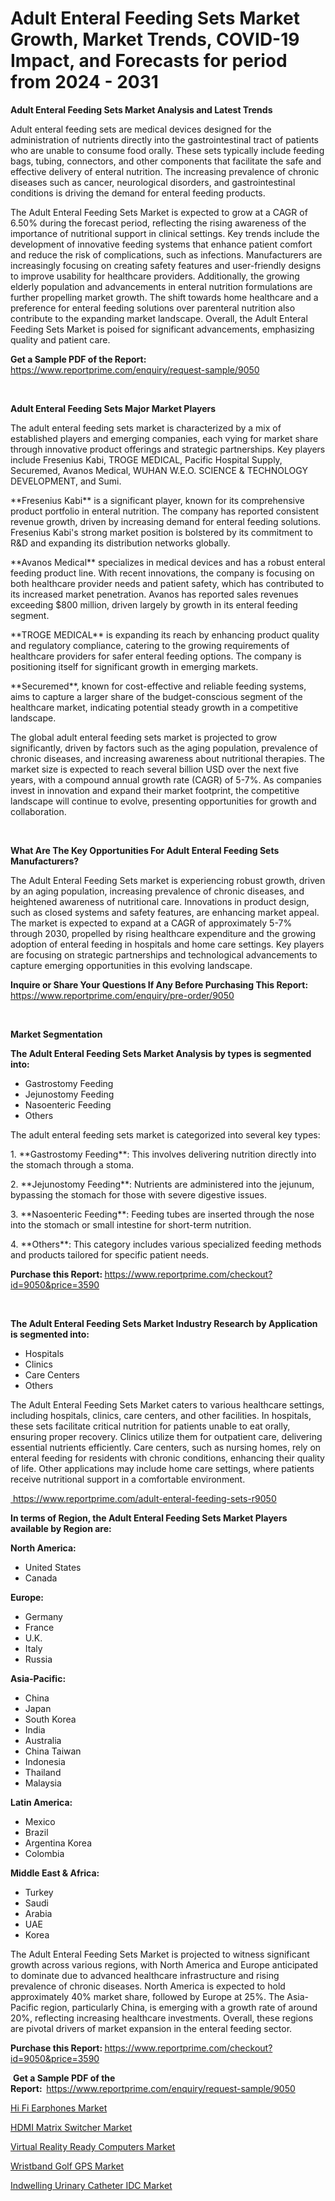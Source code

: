 <p><h1>Adult Enteral Feeding Sets Market Growth, Market Trends, COVID-19 Impact, and Forecasts for period from 2024 - 2031</h1></p><p><strong>Adult Enteral Feeding Sets Market Analysis and Latest Trends</strong></p>
<p><p>Adult enteral feeding sets are medical devices designed for the administration of nutrients directly into the gastrointestinal tract of patients who are unable to consume food orally. These sets typically include feeding bags, tubing, connectors, and other components that facilitate the safe and effective delivery of enteral nutrition. The increasing prevalence of chronic diseases such as cancer, neurological disorders, and gastrointestinal conditions is driving the demand for enteral feeding products.</p><p>The Adult Enteral Feeding Sets Market is expected to grow at a CAGR of 6.50% during the forecast period, reflecting the rising awareness of the importance of nutritional support in clinical settings. Key trends include the development of innovative feeding systems that enhance patient comfort and reduce the risk of complications, such as infections. Manufacturers are increasingly focusing on creating safety features and user-friendly designs to improve usability for healthcare providers. Additionally, the growing elderly population and advancements in enteral nutrition formulations are further propelling market growth. The shift towards home healthcare and a preference for enteral feeding solutions over parenteral nutrition also contribute to the expanding market landscape. Overall, the Adult Enteral Feeding Sets Market is poised for significant advancements, emphasizing quality and patient care.</p></p>
<p><strong>Get a Sample PDF of the Report:&nbsp;</strong> <a href="https://www.reportprime.com/enquiry/request-sample/9050?utm_campaign=1990&utm_medium=2&utm_source=Github&utm_content=ia&utm_term=25122024&utm_id=adult-enteral-feeding-sets">https://www.reportprime.com/enquiry/request-sample/9050</a></p>
<p>&nbsp;</p>
<p><strong>Adult Enteral Feeding Sets Major Market Players</strong></p>
<p><p>The adult enteral feeding sets market is characterized by a mix of established players and emerging companies, each vying for market share through innovative product offerings and strategic partnerships. Key players include Fresenius Kabi, TROGE MEDICAL, Pacific Hospital Supply, Securemed, Avanos Medical, WUHAN W.E.O. SCIENCE & TECHNOLOGY DEVELOPMENT, and Sumi.</p><p>**Fresenius Kabi** is a significant player, known for its comprehensive product portfolio in enteral nutrition. The company has reported consistent revenue growth, driven by increasing demand for enteral feeding solutions. Fresenius Kabi's strong market position is bolstered by its commitment to R&D and expanding its distribution networks globally.</p><p>**Avanos Medical** specializes in medical devices and has a robust enteral feeding product line. With recent innovations, the company is focusing on both healthcare provider needs and patient safety, which has contributed to its increased market penetration. Avanos has reported sales revenues exceeding $800 million, driven largely by growth in its enteral feeding segment.</p><p>**TROGE MEDICAL** is expanding its reach by enhancing product quality and regulatory compliance, catering to the growing requirements of healthcare providers for safer enteral feeding options. The company is positioning itself for significant growth in emerging markets.</p><p>**Securemed**, known for cost-effective and reliable feeding systems, aims to capture a larger share of the budget-conscious segment of the healthcare market, indicating potential steady growth in a competitive landscape.</p><p>The global adult enteral feeding sets market is projected to grow significantly, driven by factors such as the aging population, prevalence of chronic diseases, and increasing awareness about nutritional therapies. The market size is expected to reach several billion USD over the next five years, with a compound annual growth rate (CAGR) of 5-7%. As companies invest in innovation and expand their market footprint, the competitive landscape will continue to evolve, presenting opportunities for growth and collaboration.</p></p>
<p>&nbsp;</p>
<p><strong>What Are The Key Opportunities For Adult Enteral Feeding Sets Manufacturers?</strong></p>
<p><p>The Adult Enteral Feeding Sets market is experiencing robust growth, driven by an aging population, increasing prevalence of chronic diseases, and heightened awareness of nutritional care. Innovations in product design, such as closed systems and safety features, are enhancing market appeal. The market is expected to expand at a CAGR of approximately 5-7% through 2030, propelled by rising healthcare expenditure and the growing adoption of enteral feeding in hospitals and home care settings. Key players are focusing on strategic partnerships and technological advancements to capture emerging opportunities in this evolving landscape.</p></p>
<p><strong>Inquire or Share Your Questions If Any Before Purchasing This Report:</strong> <a href="https://www.reportprime.com/enquiry/pre-order/9050?utm_campaign=1990&utm_medium=2&utm_source=Github&utm_content=ia&utm_term=25122024&utm_id=adult-enteral-feeding-sets">https://www.reportprime.com/enquiry/pre-order/9050</a></p>
<p>&nbsp;</p>
<p><strong>Market Segmentation</strong></p>
<p><strong>The Adult Enteral Feeding Sets Market Analysis by types is segmented into:</strong></p>
<p><ul><li>Gastrostomy Feeding</li><li>Jejunostomy Feeding</li><li>Nasoenteric Feeding</li><li>Others</li></ul></p>
<p><p>The adult enteral feeding sets market is categorized into several key types: </p><p>1. **Gastrostomy Feeding**: This involves delivering nutrition directly into the stomach through a stoma.</p><p>2. **Jejunostomy Feeding**: Nutrients are administered into the jejunum, bypassing the stomach for those with severe digestive issues.</p><p>3. **Nasoenteric Feeding**: Feeding tubes are inserted through the nose into the stomach or small intestine for short-term nutrition.</p><p>4. **Others**: This category includes various specialized feeding methods and products tailored for specific patient needs.</p></p>
<p><strong>Purchase this Report:&nbsp;</strong><a href="https://www.reportprime.com/checkout?id=9050&price=3590&utm_campaign=1990&utm_medium=2&utm_source=Github&utm_content=ia&utm_term=25122024&utm_id=adult-enteral-feeding-sets">https://www.reportprime.com/checkout?id=9050&price=3590</a></p>
<p>&nbsp;</p>
<p><strong>The Adult Enteral Feeding Sets Market Industry Research by Application is segmented into:</strong></p>
<p><ul><li>Hospitals</li><li>Clinics</li><li>Care Centers</li><li>Others</li></ul></p>
<p><p>The Adult Enteral Feeding Sets Market caters to various healthcare settings, including hospitals, clinics, care centers, and other facilities. In hospitals, these sets facilitate critical nutrition for patients unable to eat orally, ensuring proper recovery. Clinics utilize them for outpatient care, delivering essential nutrients efficiently. Care centers, such as nursing homes, rely on enteral feeding for residents with chronic conditions, enhancing their quality of life. Other applications may include home care settings, where patients receive nutritional support in a comfortable environment.</p></p>
<p><a href="https://www.reportprime.com/adult-enteral-feeding-sets-r9050?utm_campaign=1990&utm_medium=2&utm_source=Github&utm_content=ia&utm_term=25122024&utm_id=adult-enteral-feeding-sets">&nbsp;https://www.reportprime.com/adult-enteral-feeding-sets-r9050</a></p>
<p><strong>In terms of Region, the Adult Enteral Feeding Sets Market Players available by Region are:</strong></p>
<p>
    <p> <strong> North America: </strong>
        <ul>
            <li>United States</li>
            <li>Canada</li>
        </ul>
        </p> 
    <p> <strong> Europe: </strong>
        <ul>
            <li>Germany</li>
            <li>France</li>
            <li>U.K.</li>
            <li>Italy</li>
            <li>Russia</li>
        </ul>
        </p> 
    <p> <strong> Asia-Pacific: </strong>
        <ul>
            <li>China</li>
            <li>Japan</li>
            <li>South Korea</li>
            <li>India</li>
            <li>Australia</li>
            <li>China Taiwan</li>
            <li>Indonesia</li>
            <li>Thailand</li>
            <li>Malaysia</li>
        </ul>
        </p> 
    <p> <strong> Latin America: </strong>
        <ul>
            <li>Mexico</li>
            <li>Brazil</li>
            <li>Argentina Korea</li>
            <li>Colombia</li>
        </ul>
        </p> 
    <p> <strong> Middle East & Africa: </strong>
        <ul>
            <li>Turkey</li>
            <li>Saudi</li>
            <li>Arabia</li>
            <li>UAE</li>
            <li>Korea</li>
        </ul>
    </p>
    </p>
<p><p>The Adult Enteral Feeding Sets Market is projected to witness significant growth across various regions, with North America and Europe anticipated to dominate due to advanced healthcare infrastructure and rising prevalence of chronic diseases. North America is expected to hold approximately 40% market share, followed by Europe at 25%. The Asia-Pacific region, particularly China, is emerging with a growth rate of around 20%, reflecting increasing healthcare investments. Overall, these regions are pivotal drivers of market expansion in the enteral feeding sector.</p></p>
<p><strong>Purchase this Report: </strong><a href="https://www.reportprime.com/checkout?id=9050&price=3590&utm_campaign=1990&utm_medium=2&utm_source=Github&utm_content=ia&utm_term=25122024&utm_id=adult-enteral-feeding-sets">https://www.reportprime.com/checkout?id=9050&price=3590</a></p>
<p>&nbsp;<strong>Get a Sample PDF of the Report:&nbsp;&nbsp;</strong><a href="https://www.reportprime.com/enquiry/request-sample/9050?utm_campaign=1990&utm_medium=2&utm_source=Github&utm_content=ia&utm_term=25122024&utm_id=adult-enteral-feeding-sets">https://www.reportprime.com/enquiry/request-sample/9050</a></p>
<p><strong></strong></p>
<p><p><a href="https://www.linkedin.com/pulse/hi-fi-earphones-market-global-trends-forecast-2024-2031-07mbe?utm_campaign=1990&utm_medium=2&utm_source=Github&utm_content=ia&utm_term=25122024&utm_id=adult-enteral-feeding-sets">Hi Fi Earphones Market</a></p><p><a href="https://www.linkedin.com/pulse/market-size-growth-projections-hdmi-matrix-switcher-industry-rkblf?utm_campaign=1990&utm_medium=2&utm_source=Github&utm_content=ia&utm_term=25122024&utm_id=adult-enteral-feeding-sets">HDMI Matrix Switcher Market</a></p><p><a href="https://www.linkedin.com/pulse/in-depth-analysis-virtual-reality-ready-computers-market-3mwge?utm_campaign=1990&utm_medium=2&utm_source=Github&utm_content=ia&utm_term=25122024&utm_id=adult-enteral-feeding-sets">Virtual Reality Ready Computers Market</a></p><p><a href="https://www.linkedin.com/pulse/analyzing-hashub-gbd8f?utm_campaign=1990&utm_medium=2&utm_source=Github&utm_content=ia&utm_term=25122024&utm_id=adult-enteral-feeding-sets">Wristband Golf GPS Market</a></p><p><a href="https://www.linkedin.com/pulse/estimating-size-indwelling-urinary-catheter-idc-market-current-bue8c?utm_campaign=1990&utm_medium=2&utm_source=Github&utm_content=ia&utm_term=25122024&utm_id=adult-enteral-feeding-sets">Indwelling Urinary Catheter IDC Market</a></p></p>